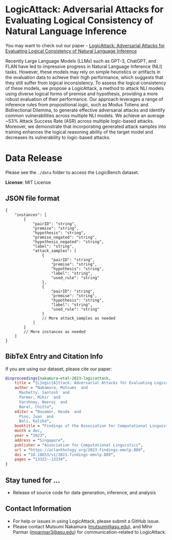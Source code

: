 # LogicAttack: Adversarial Attacks for Evaluating Logical Consistency of Natural Language Inference

You may want to check out our paper - [LogicAttack: Adversarial Attacks for Evaluating Logical Consistency of Natural Language Inference](https://aclanthology.org/2023.findings-emnlp.889/)

Recently Large Language Models (LLMs) such as GPT-3, ChatGPT, and FLAN have led to impressive progress in Natural Language Inference (NLI) tasks. However, these models may rely on simple heuristics or artifacts in the evaluation data to achieve their high performance, which suggests that they still suffer from logical inconsistency. To assess the logical consistency of these models, we propose a LogicAttack, a method to attack NLI models using diverse logical forms of premise and hypothesis, providing a more robust evaluation of their performance. Our approach leverages a range of inference rules from propositional logic, such as Modus Tollens and Bidirectional Dilemma, to generate effective adversarial attacks and identify common vulnerabilities across multiple NLI models. We achieve an average ~53% Attack Success Rate (ASR) across multiple logic-based attacks. Moreover, we demonstrate that incorporating generated attack samples into training enhances the logical reasoning ability of the target model and decreases its vulnerability to logic-based attacks.

# Data Release

Please see the `./data` folder to access the LogicBench dataset.

**License**: MIT License

## JSON file format

```
{
    "instances": [
        {
            "pairID": "string", 
            "premise": "string",
            "hypothesis": "string",
            "premise_negated": "string",
            "hypothesis_negated": "string",
            "label": "string",
            "attack_samples": [
                {
                    "pairID": "string",
                    "premise": "string",
                    "hypothesis": "string",
                    "label": "string",
                    "used_rule": "string"
                },
                {
                    "pairID": "string",
                    "premise": "string",
                    "hypothesis": "string",
                    "label": "string",
                    "used_rule": "string"
                }
                // More attack_samples as needed
            ]
        }
        // More instances as needed
    ]
}
```

## BibTeX Entry and Citation Info ##

If you are using our dataset, please cite our paper:

```bibtex
@inproceedings{nakamura-etal-2023-logicattack,
    title = "{L}ogic{A}ttack: Adversarial Attacks for Evaluating Logical Consistency of Natural Language Inference",
    author = "Nakamura, Mutsumi  and
      Mashetty, Santosh  and
      Parmar, Mihir  and
      Varshney, Neeraj  and
      Baral, Chitta",
    editor = "Bouamor, Houda  and
      Pino, Juan  and
      Bali, Kalika",
    booktitle = "Findings of the Association for Computational Linguistics: EMNLP 2023",
    month = dec,
    year = "2023",
    address = "Singapore",
    publisher = "Association for Computational Linguistics",
    url = "https://aclanthology.org/2023.findings-emnlp.889",
    doi = "10.18653/v1/2023.findings-emnlp.889",
    pages = "13322--13334",
}
```

## Stay tuned for ...

- Release of source code for data generation, inference, and analysis 

## Contact Information ##
* For help or issues in using LogicAttack, please submit a GitHub issue.
* Please contact Mutsumi Nakamura (mutsumi@asu.edu), and Mihir Parmar (mparmar3@asu.edu) for communication-related to LogicAttack.
